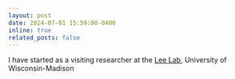 ```yaml
---
layout: post
date: 2024-07-01 15:59:00-0400
inline: true
related_posts: false
---
```


I have started as a visiting researcher at the [Lee Lab](https://kangwooklee.com/), University of Wisconsin-Madison
